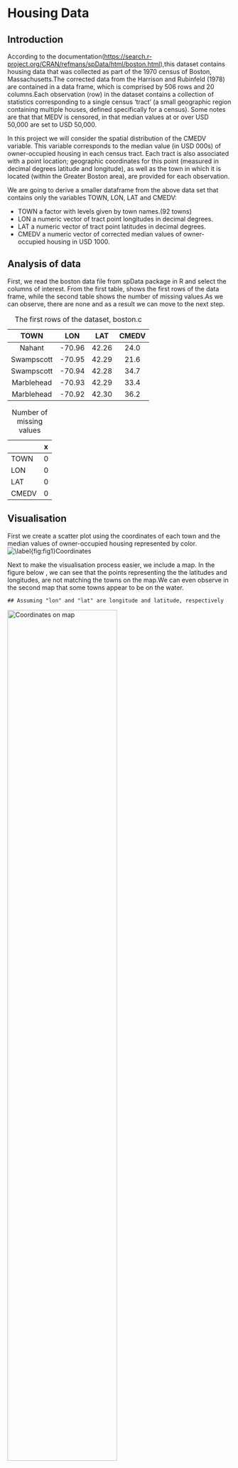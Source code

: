 Housing Data
================

## Introduction

According to the
documentation(<https://search.r-project.org/CRAN/refmans/spData/html/boston.html>),this
dataset contains housing data that was collected as part of the 1970
census of Boston, Massachusetts.The corrected data from the Harrison and
Rubinfeld (1978) are contained in a data frame, which is comprised by
506 rows and 20 columns.Each observation (row) in the dataset contains a
collection of statistics corresponding to a single census ‘tract’ (a
small geographic region containing multiple houses, defined specifically
for a census). Some notes are that that MEDV is censored, in that median
values at or over USD 50,000 are set to USD 50,000.

In this project we will consider the spatial distribution of the CMEDV
variable. This variable corresponds to the median value (in USD 000s) of
owner-occupied housing in each census tract. Each tract is also
associated with a point location; geographic coordinates for this point
(measured in decimal degrees latitude and longitude), as well as the
town in which it is located (within the Greater Boston area), are
provided for each observation.

We are going to derive a smaller dataframe from the above data set that
contains only the variables TOWN, LON, LAT and CMEDV:

-   TOWN a factor with levels given by town names.(92 towns)
-   LON a numeric vector of tract point longitudes in decimal degrees.
-   LAT a numeric vector of tract point latitudes in decimal degrees.
-   CMEDV a numeric vector of corrected median values of owner-occupied
    housing in USD 1000.

## Analysis of data

First, we read the boston data file from spData package in R and select
the columns of interest. From the first table, shows the first rows of
the data frame, while the second table shows the number of missing
values.As we can observe, there are none and as a result we can move to
the next step.
<table>
<caption>
The first rows of the dataset, boston.c
</caption>
<thead>
<tr>
<th style="text-align:center;">
TOWN
</th>
<th style="text-align:center;">
LON
</th>
<th style="text-align:center;">
LAT
</th>
<th style="text-align:center;">
CMEDV
</th>
</tr>
</thead>
<tbody>
<tr>
<td style="text-align:center;">
Nahant
</td>
<td style="text-align:center;">
-70.96
</td>
<td style="text-align:center;">
42.26
</td>
<td style="text-align:center;">
24.0
</td>
</tr>
<tr>
<td style="text-align:center;">
Swampscott
</td>
<td style="text-align:center;">
-70.95
</td>
<td style="text-align:center;">
42.29
</td>
<td style="text-align:center;">
21.6
</td>
</tr>
<tr>
<td style="text-align:center;">
Swampscott
</td>
<td style="text-align:center;">
-70.94
</td>
<td style="text-align:center;">
42.28
</td>
<td style="text-align:center;">
34.7
</td>
</tr>
<tr>
<td style="text-align:center;">
Marblehead
</td>
<td style="text-align:center;">
-70.93
</td>
<td style="text-align:center;">
42.29
</td>
<td style="text-align:center;">
33.4
</td>
</tr>
<tr>
<td style="text-align:center;">
Marblehead
</td>
<td style="text-align:center;">
-70.92
</td>
<td style="text-align:center;">
42.30
</td>
<td style="text-align:center;">
36.2
</td>
</tr>
</tbody>
</table>
<table>
<caption>
Number of missing values
</caption>
<thead>
<tr>
<th style="text-align:left;">
</th>
<th style="text-align:center;">
x
</th>
</tr>
</thead>
<tbody>
<tr>
<td style="text-align:left;">
TOWN
</td>
<td style="text-align:center;">
0
</td>
</tr>
<tr>
<td style="text-align:left;">
LON
</td>
<td style="text-align:center;">
0
</td>
</tr>
<tr>
<td style="text-align:left;">
LAT
</td>
<td style="text-align:center;">
0
</td>
</tr>
<tr>
<td style="text-align:left;">
CMEDV
</td>
<td style="text-align:center;">
0
</td>
</tr>
</tbody>
</table>

## Visualisation

First we create a scatter plot using the coordinates of each town and
the median values of owner-occupied housing represented by color.
<img src="Boston-Housing-Data_files/figure-gfm/Fig1-1.png" title="\label{fig:fig1}Coordinates" alt="\label{fig:fig1}Coordinates" style="display: block; margin: auto;" />

Next to make the visualisation process easier, we include a map. In the
figure below , we can see that the points representing the the latitudes
and longitudes, are not matching the towns on the map.We can even
observe in the second map that some towns appear to be on the water.

    ## Assuming "lon" and "lat" are longitude and latitude, respectively

<img src="maps.png" title="Coordinates on map" alt="Coordinates on map" width="70%" />

    ## Assuming "lon" and "lat" are longitude and latitude, respectively

<img src="mapszoom.png" title="Coordinates on map" alt="Coordinates on map" width="70%" />

The third map shows the right and wrong coordinates for Cambridge.

    ## Assuming "LON" and "LAT" are longitude and latitude, respectively

<img src="cambridgemap.png" title="Zoom on map" alt="Zoom on map" width="70%" />

## Coordinates correction

In order to correct the data, we suppose that all coordinates are
shifted by a certain amount. We assume that there are *n*<sub>*j*</sub>
observations in town *j*, and for each observation *k* in town *j*,we
denote the longitudinal coordinate as
*x*<sub>*j*, *k*</sub>, *k* = 1, …, *n*<sub>*j*</sub>. Then we assume:

*x*<sub>*j*, *k*</sub> = *T**C*<sub>*j*</sub><sup>(*x*)</sup> + *Δ*<sub>*j*, *k*</sub><sup>(*x*)</sup>
where *T**C*<sub>*j*</sub><sup>(*x*)</sup> is the longitudinal
coordinate of the center of town j, and
*Δ*<sub>*j*, *k*</sub><sup>(*x*)</sup> is the displacement of
observation *k* in town *j* from the town center.We also assume that the
latitudinal coordinates (which we denote *y*<sub>*j*, *k*</sub>) satisfy
a similar relationship. The suggested systematic error is therefore such
that
(*T**C*<sub>*j*</sub><sup>(*x*)</sup>,*T**C*<sub>*j*</sub><sup>(*y*)</sup>)
has been misspecified for *j* = 1, …, *n* where n is the number of
towns.

To find the displacement, we are going to use the correct center
coordinates for each town in Boston that exist in the file
BostonTownCentres.csv. First we are going to have a quick look at the
data.

Note: We can see that the towns in this instance are of type character.

    ## Rows: 92 Columns: 3

    ## ── Column specification ────────────────────────────────────────────────────────
    ## Delimiter: ","
    ## chr (1): town
    ## dbl (2): lat, lon

    ## 
    ## ℹ Use `spec()` to retrieve the full column specification for this data.
    ## ℹ Specify the column types or set `show_col_types = FALSE` to quiet this message.

<table>
<caption>
Correct coordinates for each town in Boston
</caption>
<thead>
<tr>
<th style="text-align:center;">
town
</th>
<th style="text-align:center;">
lat
</th>
<th style="text-align:center;">
lon
</th>
</tr>
</thead>
<tbody>
<tr>
<td style="text-align:center;">
Arlington
</td>
<td style="text-align:center;">
42.41537
</td>
<td style="text-align:center;">
-71.15644
</td>
</tr>
<tr>
<td style="text-align:center;">
Ashland
</td>
<td style="text-align:center;">
42.26066
</td>
<td style="text-align:center;">
-71.46413
</td>
</tr>
<tr>
<td style="text-align:center;">
Bedford
</td>
<td style="text-align:center;">
42.49173
</td>
<td style="text-align:center;">
-71.28179
</td>
</tr>
<tr>
<td style="text-align:center;">
Belmont
</td>
<td style="text-align:center;">
42.39593
</td>
<td style="text-align:center;">
-71.17867
</td>
</tr>
<tr>
<td style="text-align:center;">
Beverly
</td>
<td style="text-align:center;">
42.55843
</td>
<td style="text-align:center;">
-70.88005
</td>
</tr>
</tbody>
</table>

Next we’re using an appropriate mutating join to combine the two data
sets.We check and observe that the number of columns in `boston.c`
doesn’t match the number of columns in the new data frame.We find that
the missing data corresponds to Saugus, which is spelled as Sargus in
boston.c. As a result, we correct the instances of Sargus and join the
corrected data frame with BostonTownCentres.This time the column match.

``` r
#Join data frames
join.coord<-centre.coord %>% left_join(BostonData, by=c('town'='TOWN'))
#Check number of rows match
nrow(join.coord)==nrow(BostonData)
```

    ## [1] FALSE

``` r
##Find the town that's missing
setdiff(unique(BostonData$TOWN), unique(join.coord$town))
```

    ## [1] "Sargus"

``` r
#Empty dataframe to avoid duplicates
join.coord<-NA
##Correct missing values
BostonData$TOWN[BostonData$TOWN=='Sargus']<-'Saugus'
#Join correct data frames
join.coord<-centre.coord %>% left_join(BostonData, by=c('town'='TOWN'))
nrow(join.coord)==nrow(BostonData)
```

    ## [1] TRUE

Next we’re going to visualize the correct coordinates.We can already
observe that there are no points on water and they seem to match the
towns on the map.

    ## Assuming "lon" and "lat" are longitude and latitude, respectively

<img src="correctmap.png" title="Correct coordinates on map" alt="Correct coordinates on map" width="70%" />

We’re going to zoom into an area to check if everything is in order.

    ## Assuming "lon" and "lat" are longitude and latitude, respectively

<img src="Boston-Housing-Data_files/figure-gfm/unnamed-chunk-8-1.png" title="Zoom on correct coordinates on map" alt="Zoom on correct coordinates on map" width="70%" /><img src="mapszoomcorrect.png" title="Zoom on correct coordinates on map" alt="Zoom on correct coordinates on map" width="70%" />

### Correct coordinates

In order to fix our data set, we need replace the centroid for each town
(i.e. for *j* = 1, …, *n*) of the *n*<sub>*j*</sub> boston.c locations
with the true town center. First, we are going to find the centroid in
our dataset by grouping the data by town and finding the mean longitude
and latitude. Then we calculate the displacement as so:
*x*<sub>*j*, *k*</sub> = *T**C*<sub>*j*</sub><sup>(*x*)</sup> + *Δ*<sub>*j*, *k*</sub><sup>(*x*)</sup> ⇒ *Δ*<sub>*j*, *k*</sub><sup>(*x*)</sup> = *x*<sub>*j*, *k*</sub> − *T**C*<sub>*j*</sub><sup>(*x*)</sup>
In the equation above, *x*<sub>*j*, *k*</sub> is known and is equal to
the coordinates in boston.c and *T**C*<sub>*j*</sub><sup>(*x*)</sup> was
calculated above as the mean lon and lat. After, we add the displacement
of each town to the centroids contained in BostonTownCentres.csv and
create a new dataframe containing two columns with the true coordinates
for each observation. Hence we add to the above combined dataframe.

``` r
#Calculate the centroid in old data set
centroid<-BostonData %>% group_by(TOWN) %>% summarise(centre_lon=mean(LON),centre_lat=mean(LAT))
#data frame for correct lon-lat
new_cord<-data.frame(cor_lon=as.double(),cor_lat=as.double) 

##Loop through all names in centroid
for (name in centroid$TOWN){
  #Create a temporary data frame from our data containing the lon and lats of the town equal to name
 temp<-BostonData %>% filter(TOWN==name)
  #Create temporary data frames containing the wrong and correct cenrtoids of the town equal to name
  temp.centre<-centroid %>% filter(TOWN==name)
  cor.centroid<-centre.coord %>% filter(town==name)
  #Calculate displacement for both lon-lat 
  dislon<-temp$LON-temp.centre$centre_lon
  dislat<-temp$LAT-temp.centre$centre_lat
  #Calculate the right coordinates
  cor_lon<-cor.centroid$lon+dislon
  cor_lat<-dislat+cor.centroid$lat
  #Add the right coordinates to our new dataframe 
  new_cord<-rbind(new_cord, cbind(cor_lon,cor_lat))
}

#Combine the new data frame 
join.coord<-cbind(join.coord,new_cord)
```

<img src="finalmap.png" title="Final maps" alt="Final maps" width="70%" /><img src="finalmapszoom.png" title="Final maps" alt="Final maps" width="70%" />

### Visualisation

Finally, we construct a visualisation that shows the spatial
distribution of the median value of owner-occupied housing in Greater
Boston in 1970. In this instance, we are going to use ggmap.We observe
that for some towns have only one observation so we can’t create
polygons.

    ## Source : https://maps.googleapis.com/maps/api/staticmap?center=42.36008,-71.05888&zoom=10&size=640x640&scale=2&maptype=terrain&key=xxx-0NQyKizPR9jdAYCfTiyB5IhVfbdU2xI

<img src="Boston-Housing-Data_files/figure-gfm/unnamed-chunk-11-1.png" width="70%" />
